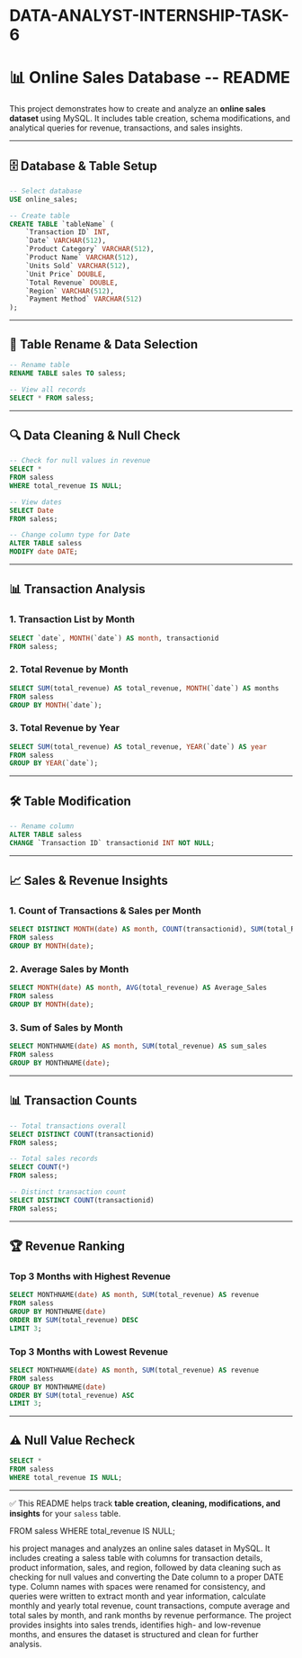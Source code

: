 # DATA-ANALYST-INTERNSHIP-TASK-6
# 📊 Online Sales Database -- README

This project demonstrates how to create and analyze an **online sales
dataset** using MySQL. It includes table creation, schema modifications,
and analytical queries for revenue, transactions, and sales insights.

------------------------------------------------------------------------

## 🗄️ Database & Table Setup

``` sql
-- Select database
USE online_sales;

-- Create table
CREATE TABLE `tableName` (
    `Transaction ID` INT,
    `Date` VARCHAR(512),
    `Product Category` VARCHAR(512),
    `Product Name` VARCHAR(512),
    `Units Sold` VARCHAR(512),
    `Unit Price` DOUBLE,
    `Total Revenue` DOUBLE,
    `Region` VARCHAR(512),
    `Payment Method` VARCHAR(512)
);
```

------------------------------------------------------------------------

## 📌 Table Rename & Data Selection

``` sql
-- Rename table
RENAME TABLE sales TO saless;

-- View all records
SELECT * FROM saless;
```

------------------------------------------------------------------------

## 🔍 Data Cleaning & Null Check

``` sql
-- Check for null values in revenue
SELECT * 
FROM saless
WHERE total_revenue IS NULL;

-- View dates
SELECT Date 
FROM saless;

-- Change column type for Date
ALTER TABLE saless
MODIFY date DATE;
```

------------------------------------------------------------------------

## 📊 Transaction Analysis

### 1. Transaction List by Month

``` sql
SELECT `date`, MONTH(`date`) AS month, transactionid
FROM saless;
```

### 2. Total Revenue by Month

``` sql
SELECT SUM(total_revenue) AS total_revenue, MONTH(`date`) AS months
FROM saless
GROUP BY MONTH(`date`);
```

### 3. Total Revenue by Year

``` sql
SELECT SUM(total_revenue) AS total_revenue, YEAR(`date`) AS year
FROM saless
GROUP BY YEAR(`date`);
```

------------------------------------------------------------------------

## 🛠️ Table Modification

``` sql
-- Rename column
ALTER TABLE saless
CHANGE `Transaction ID` transactionid INT NOT NULL;
```

------------------------------------------------------------------------

## 📈 Sales & Revenue Insights

### 1. Count of Transactions & Sales per Month

``` sql
SELECT DISTINCT MONTH(date) AS month, COUNT(transactionid), SUM(total_Revenue) AS revenue
FROM saless
GROUP BY MONTH(date);
```

### 2. Average Sales by Month

``` sql
SELECT MONTH(date) AS month, AVG(total_revenue) AS Average_Sales
FROM saless
GROUP BY MONTH(date);
```

### 3. Sum of Sales by Month

``` sql
SELECT MONTHNAME(date) AS month, SUM(total_revenue) AS sum_sales
FROM saless
GROUP BY MONTHNAME(date);
```

------------------------------------------------------------------------

## 📊 Transaction Counts

``` sql
-- Total transactions overall
SELECT DISTINCT COUNT(transactionid) 
FROM saless;

-- Total sales records
SELECT COUNT(*) 
FROM saless;

-- Distinct transaction count
SELECT DISTINCT COUNT(transactionid) 
FROM saless;
```

------------------------------------------------------------------------

## 🏆 Revenue Ranking

### Top 3 Months with Highest Revenue

``` sql
SELECT MONTHNAME(date) AS month, SUM(total_revenue) AS revenue
FROM saless
GROUP BY MONTHNAME(date)
ORDER BY SUM(total_revenue) DESC 
LIMIT 3;
```

### Top 3 Months with Lowest Revenue

``` sql
SELECT MONTHNAME(date) AS month, SUM(total_revenue) AS revenue
FROM saless
GROUP BY MONTHNAME(date)
ORDER BY SUM(total_revenue) ASC 
LIMIT 3;
```

------------------------------------------------------------------------

## ⚠️ Null Value Recheck

``` sql
SELECT * 
FROM saless
WHERE total_revenue IS NULL;
```

------------------------------------------------------------------------

✅ This README helps track **table creation, cleaning, modifications,
and insights** for your `saless` table.

FROM saless
WHERE total_revenue IS NULL;



his project manages and analyzes an online sales dataset in MySQL. It includes creating a saless table with columns for transaction details, product information, sales, and region, followed by data cleaning such as checking for null values and converting the Date column to a proper DATE type. Column names with spaces were renamed for consistency, and queries were written to extract month and year information, calculate monthly and yearly total revenue, count transactions, compute average and total sales by month, and rank months by revenue performance. The project provides insights into sales trends, identifies high- and low-revenue months, and ensures the dataset is structured and clean for further analysis.
